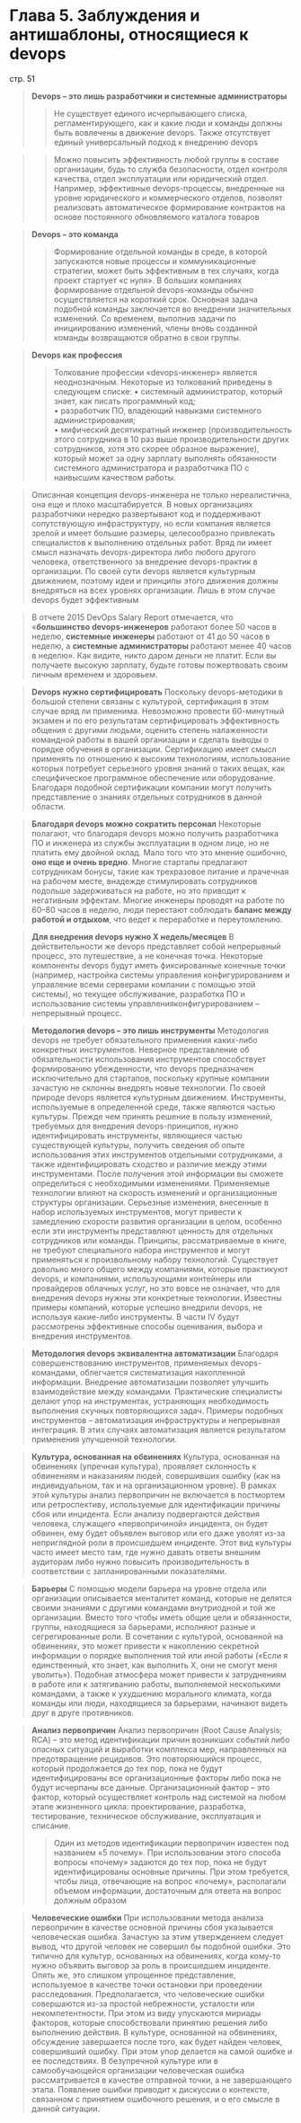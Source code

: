 # Глава 5. Заблуждения и антишаблоны, относящиеся к devops
стр. 51

> __Devops – это лишь разработчики и системные администраторы__
>>Не существует единого исчерпывающего списка, регламентирующего, как и
какие люди и команды должны быть вовлечены в движение devops. Также отсутствует
единый универсальный подход к внедрению devops

>>Можно повысить эффективность любой группы в составе организации, будь то
служба безопасности, отдел контроля качества, отдел эксплуатации или юридический
отдел. Например, эффективные devops-процессы, внедренные на уровне юридического и
коммерческого отделов, позволят реализовать автоматическое формирование
контрактов на основе постоянного обновляемого каталога товаров

> __Devops – это команда__
>> Формирование отдельной команды в среде, в которой запускаются новые процессы и
коммуникационные стратегии, может быть эффективным в тех случаях, когда проект
стартует «с нуля». В больших компаниях формирование отдельной devops-команды
обычно осуществляется на короткий срок. Основная задача подобной команды
заключается во внедрении значительных изменений. Со временем, выполнив задачи по
инициированию изменений, члены вновь созданной команды возвращаются обратно в
свои группы.

> __Devops как профессия__
>> Толкование профессии «devops-инженер» является неоднозначным. Некоторые из
толкований приведены в следующем списке:
• системный администратор, который знает, как писать программный код;\
• разработчик ПО, владеющий навыками системного администрирования;\
• мифический десятикратный инженер (производительность этого сотрудника в 10 раз
выше производительности других сотрудников, хотя это скорее образное выражение),
который может за одну зарплату выполнять обязанности системного администратора и
разработчика ПО с наивысшим качеством работы.

>Описанная концепция devops-инженера не только нереалистична, она еще и плохо
масштабируется. В новых организациях разработчики нередко развертывают код и
поддерживают сопутствующую инфраструктуру, но если компания является зрелой и
имеет большие размеры, целесообразно привлекать специалистов к выполнению
отдельных работ.
Вряд ли имеет смысл назначать devops-директора либо любого другого человека,
ответственного за внедрение devops-практик в организации. По своей сути devops
является культурным движением, поэтому идеи и принципы этого движения должны
внедряться на всех уровнях организации. Лишь в этом случае devops будет эффективным

>В отчете 2015 DevOps Salary Report отмечается, что «__большинство devops-инженеров__
работают более 50 часов в неделю, __системные инженеры__ работают от 41 до 50 часов в
неделю, а __системные администраторы__ работают менее 40 часов в неделю». Как видите,
никто даром деньги не платит. Если вы получаете высокую зарплату, будьте готовы
пожертвовать своим личным временем и здоровьем.

> __Devops нужно сертифицировать__
Поскольку devops-методики в большой степени связаны с культурой, сертификация в
этом случае вряд ли применима. Невозможно провести 60-минутный экзамен и по его
результатам сертифицировать эффективность общения с другими людьми, оценить
степень налаженности командной работы в вашей организации и сделать выводы о
порядке обучения в организации. Сертификацию имеет смысл применять по отношению
к высоким технологиям, использование которых потребует серьезного уровня знаний о
таких вещах, как специфическое программное обеспечение или оборудование.
Благодаря подобной сертификации компании могут получить представление о знаниях
отдельных сотрудников в данной области.

> __Благодаря devops можно сократить персонал__
Некоторые полагают, что благодаря devops можно получить разработчика ПО и
инженера из службы эксплуатации в одном лице, но не платить ему двойной оклад. Мало
того что это мнение ошибочно, __оно еще и очень вредно__. Многие стартапы предлагают
сотрудникам бонусы, такие как трехразовое питание и прачечная на рабочем месте, внадежде стимулировать сотрудников подольше задерживаться на работе, но это
приводит к негативным эффектам. Многие инженеры проводят на работе по 60–80 часов
в неделю, люди перестают соблюдать __баланс между работой и отдыхом__, что ведет к
переработке и переутомлению.

> __Для внедрения devops нужно X недель/месяцев__
В действительности же devops представляет собой непрерывный процесс, это
путешествие, а не конечная точка. Некоторые компоненты devops будут иметь
фиксированные конечные точки (например, настройка системы управления
конфигурированием и управление всеми серверами компании с помощью этой системы),
но текущее обслуживание, разработка ПО и использование системы управленияконфигурированием – непрерывный процесс.

> __Методология devops – это лишь инструменты__
Методология devops не требует обязательного применения каких-либо конкретных
инструментов. Неверное представление об обязательности использования инструментов
способствует формированию убежденности, что devops предназначен исключительно
для стартапов, поскольку крупные компании зачастую не склонны внедрять новые
технологии.
По своей природе devops является культурным движением. Инструменты,
используемые в определенной среде, также являются частью культуры. Прежде чем
принять решение в пользу изменений, требуемых для внедрения devops-принципов,
нужно идентифицировать инструменты, являющиеся частью существующей культуры,
получить сведения об опыте использования этих инструментов отдельными
сотрудниками, а также идентифицировать сходство и различие между этими
инструментами. После получения этой информации вы сможете определиться с
необходимыми изменениями.
Применяемые технологии влияют на скорость изменений и организационные
структуры организации. Серьезные изменения, внесенные в набор используемых
инструментов, могут привести к замедлению скорости развития организации в целом,
особенно если эти инструменты представляют ценность для отдельных сотрудников или
команды.
Принципы, рассматриваемые в книге, не требуют специального набора инструментов и
могут применяться к произвольному набору технологий. Существует довольно много
общего между компаниями, которые практикуют devops, и компаниями, использующими
контейнеры или провайдеров облачных услуг, но это вовсе не означает, что для
внедрения devops нужны эти конкретные технологии. Известны примеры компаний,
которые успешно внедрили devops, не используя какие-либо инструменты. В части IV
будут рассмотрены эффективные способы оценивания, выбора и внедрения
инструментов.

> __Методология devops эквивалентна автоматизации__
Благодаря совершенствованию инструментов, применяемых devops-командами,
облегчается систематизация накопленной информации. Внедрение автоматизации
позволяет улучшить взаимодействие между командами. Практические специалисты
делают упор на инструментах, устраняющих необходимость выполнения скучных
повторяющихся задач. Примеры подобных инструментов – автоматизация
инфраструктуры и непрерывная интеграция. В этих случаях автоматизация является
результатом применения улучшенной технологии.

> __Культура, основанная на обвинениях__
Культура, основанная на обвинениях (упречная культура), проявляет склонность к
обвинениям и наказаниям людей, совершивших ошибку (как на индивидуальном, так и на
организационном уровне). В рамках этой культуры анализ первопричин не включается в
постмортем или ретроспективу, используемые для идентификации причины сбоя или
инцидента. Если анализу подвергаются действия человека, служащего «первопричиной»
инцидента, он будет обвинен, ему будет объявлен выговор или его даже уволят из-за
неприглядной роли в происшедшем инциденте. Этот вид культуры часто имеет место
там, где нужно давать ответы внешним аудиторам либо нужно повысить
производительность в соответствии с запланированными показателями.

> __Барьеры__
С помощью модели барьера на уровне отдела или организации описывается
менталитет команд, которые не делятся своими знаниями с другими командами внутриодной и той же организации. Вместо того чтобы иметь общие цели и обязанности,
группы, находящиеся за барьерами, исполняют разные и сегрегированные роли. В
сочетании с культурой, основанной на обвинениях, это может привести к накоплению
секретной информации о порядке выполнения той или иной работы («Если я
единственный, кто знает, как выполнить X, они не смогут меня уволить»). Подобная
атмосфера может привести к затруднениям в работе или к затягиванию работы,
выполняемой несколькими командами, а также к ухудшению морального климата, когда
команды или люди, находящиеся за барьерами, начинают видеть друг в друге
противников.

> __Анализ первопричин__
Анализ первопричин (Root Cause Analysis; RCA) – это метод идентификации причин
возникших событий либо опасных ситуаций и выработки комплекса мер, направленных
на предотвращение рецидивов. Это повторяющийся процесс, который продолжается до
тех пор, пока не будут идентифицированы все организационные факторы либо пока не
будут исчерпаны все данные. Организационный фактор – это фактор, который
осуществляет контроль над системой на любом этапе жизненного цикла:
проектирование, разработка, тестирование, техническое обслуживание, эксплуатация и
списание.
>>Один из методов идентификации первопричин известен под названием «5 почему». При
использовании этого способа вопросы «почему» задаются до тех пор, пока не будут
идентифицированы основные причины. При этом требуется, чтобы лица, отвечающие на
вопрос «почему», располагали объемом информации, достаточным для ответа на вопрос
должным образом

> __Человеческие ошибки__
При использовании метода анализа первопричин в качестве основной причины сбоя
указывается человеческая ошибка. Зачастую за этим утверждением следует вывод, что
другой человек не совершил бы подобной ошибки. Это типично для культур, основанных
на обвинениях, когда кому-то нужно объявить выговор за роль в происшедшем
инциденте. Опять же, это слишком упрощенное представление, используемое в качестве
точки остановки при проведении расследования. Предполагается, что человеческие
ошибки совершаются из-за простой небрежности, усталости или некомпетентности. При
этом из виду упускаются мириады факторов, которые способствовали принятию решения
либо выполнению действия.
В культуре, основанной на обвинениях, обсуждение завершается после того, как будет
найден человек, совершивший ошибку. При этом упор делается на самой ошибке и ее
последствиях. В безупречной культуре или в самообучающейся организации
человеческая ошибка рассматривается в качестве отправной точки, а не завершающего
этапа. Появление ошибки приводит к дискуссии о контексте, связанном с принятием
ошибочного решения, и о его смысле в данной ситуации.

